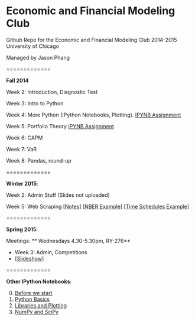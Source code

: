 Economic and Financial Modeling Club
=============

Github Repo for the Economic and Financial Modeling Club
2014-2015
University of Chicago

Managed by Jason Phang

=============

**Fall 2014**

Week 2: Introduction, Diagnostic Test

Week 3: Intro to Python

Week 4: More Python (IPython Notebooks, Plotting). [IPYNB Assignment](http://nbviewer.ipython.org/github/zphang/efm-2014-2015/blob/master/Fall%20Week%204/EFM%20Fall%202014%20Week%204%20Assignment.ipynb)

Week 5: Portfolio Theory [IPYNB Assignment](http://nbviewer.ipython.org/github/zphang/efm-2014-2015/blob/master/Fall%20Week%205/Week%205%20Assignment.ipynb)

Week 6: CAPM

Week 7: VaR

Week 8: Pandas, round-up

=============

**Winter 2015**: 

Week 2: Admin Stuff (Slides not uploaded)

Week 5: Web Scraping [[Notes](https://github.com/zphang/efm-2014-2015/blob/master/Winter%20Week%205/WebScraping.pdf?raw=true)]
[[NBER Example](http://nbviewer.ipython.org/github/zphang/efm-2014-2015/blob/master/Winter%20Week%205/NBER.ipynb)] 
[[Time Schedules Example](http://nbviewer.ipython.org/github/zphang/efm-2014-2015/blob/master/Winter%20Week%205/Time%20Schedules.ipynb)]

=============

**Spring 2015**:

Meetings: ** Wednesdays 4.30-5.30pm, RY-276**

* Week 3: Admin, Competitions
* [[Slideshow](http://nbviewer.ipython.org/format/slides/github/zphang/efm-2014-2015/blob/master/Spring%20Week%203/Week%203.ipynb#/)]

=============

**Other IPython Notebooks**:

0. [Before we start](http://nbviewer.ipython.org/github/zphang/efm-2014-2015/blob/master/Python%20Notebooks/00.%20Before%20we%20start.ipynb)
1. [Python Basics](http://nbviewer.ipython.org/github/zphang/efm-2014-2015/blob/master/Python%20Notebooks/01.%20Python%20Basics.ipynb)
2. [Libraries and Plotting](http://nbviewer.ipython.org/github/zphang/efm-2014-2015/blob/master/Python%20Notebooks/02.%20Libraries%20and%20Plotting.ipynb)
3. [NumPy and SciPy](http://nbviewer.ipython.org/github/zphang/efm-2014-2015/blob/master/Python%20Notebooks/03.%20NumPy%20and%20SciPy%20basics.ipynb)
